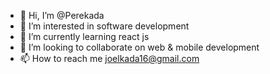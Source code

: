 - 👋 Hi, I’m @Perekada
- 👀 I’m interested in software development
- 🌱 I’m currently learning react js
- 💞️ I’m looking to collaborate on web & mobile development
- 📫 How to reach me joelkada16@gmail.com

<!---
Perekada/Perekada is a ✨ special ✨ repository because its `README.md` (this file) appears on your GitHub profile.
You can click the Preview link to take a look at your changes.
--->
